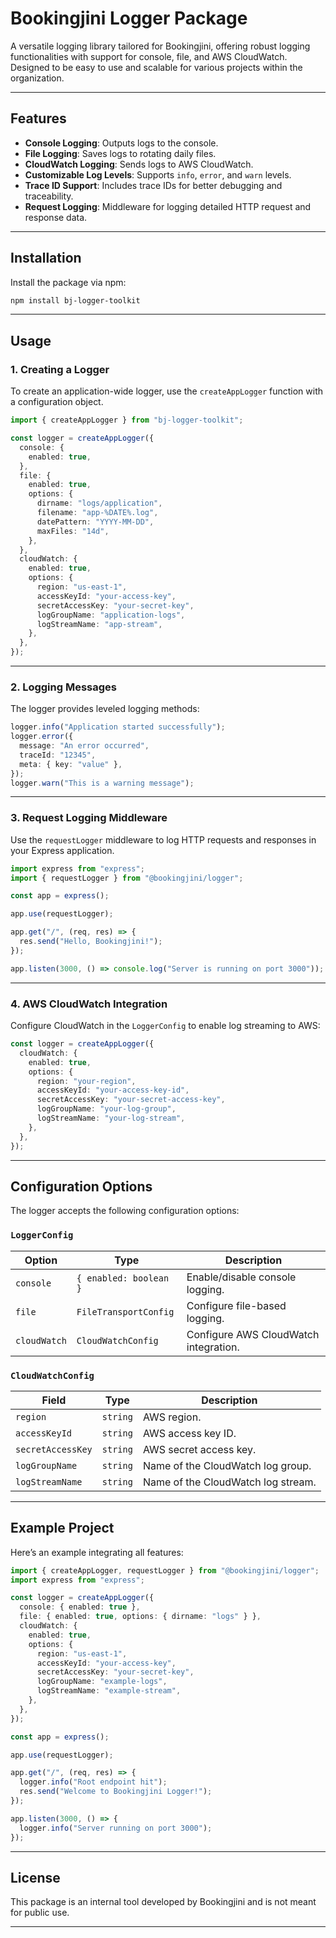 # Bookingjini Logger Package

A versatile logging library tailored for Bookingjini, offering robust logging functionalities with support for console, file, and AWS CloudWatch. Designed to be easy to use and scalable for various projects within the organization.

---

## Features

- **Console Logging**: Outputs logs to the console.
- **File Logging**: Saves logs to rotating daily files.
- **CloudWatch Logging**: Sends logs to AWS CloudWatch.
- **Customizable Log Levels**: Supports `info`, `error`, and `warn` levels.
- **Trace ID Support**: Includes trace IDs for better debugging and traceability.
- **Request Logging**: Middleware for logging detailed HTTP request and response data.

---

## Installation

Install the package via npm:

```bash
npm install bj-logger-toolkit
```

---

## Usage

### 1. Creating a Logger

To create an application-wide logger, use the `createAppLogger` function with a configuration object.

```typescript
import { createAppLogger } from "bj-logger-toolkit";

const logger = createAppLogger({
  console: {
    enabled: true,
  },
  file: {
    enabled: true,
    options: {
      dirname: "logs/application",
      filename: "app-%DATE%.log",
      datePattern: "YYYY-MM-DD",
      maxFiles: "14d",
    },
  },
  cloudWatch: {
    enabled: true,
    options: {
      region: "us-east-1",
      accessKeyId: "your-access-key",
      secretAccessKey: "your-secret-key",
      logGroupName: "application-logs",
      logStreamName: "app-stream",
    },
  },
});
```

---

### 2. Logging Messages

The logger provides leveled logging methods:

```typescript
logger.info("Application started successfully");
logger.error({
  message: "An error occurred",
  traceId: "12345",
  meta: { key: "value" },
});
logger.warn("This is a warning message");
```

---

### 3. Request Logging Middleware

Use the `requestLogger` middleware to log HTTP requests and responses in your Express application.

```typescript
import express from "express";
import { requestLogger } from "@bookingjini/logger";

const app = express();

app.use(requestLogger);

app.get("/", (req, res) => {
  res.send("Hello, Bookingjini!");
});

app.listen(3000, () => console.log("Server is running on port 3000"));
```

---

### 4. AWS CloudWatch Integration

Configure CloudWatch in the `LoggerConfig` to enable log streaming to AWS:

```typescript
const logger = createAppLogger({
  cloudWatch: {
    enabled: true,
    options: {
      region: "your-region",
      accessKeyId: "your-access-key-id",
      secretAccessKey: "your-secret-access-key",
      logGroupName: "your-log-group",
      logStreamName: "your-log-stream",
    },
  },
});
```

---

## Configuration Options

The logger accepts the following configuration options:

### `LoggerConfig`

| Option       | Type                   | Description                           |
| ------------ | ---------------------- | ------------------------------------- |
| `console`    | `{ enabled: boolean }` | Enable/disable console logging.       |
| `file`       | `FileTransportConfig`  | Configure file-based logging.         |
| `cloudWatch` | `CloudWatchConfig`     | Configure AWS CloudWatch integration. |

### `CloudWatchConfig`

| Field             | Type     | Description                        |
| ----------------- | -------- | ---------------------------------- |
| `region`          | `string` | AWS region.                        |
| `accessKeyId`     | `string` | AWS access key ID.                 |
| `secretAccessKey` | `string` | AWS secret access key.             |
| `logGroupName`    | `string` | Name of the CloudWatch log group.  |
| `logStreamName`   | `string` | Name of the CloudWatch log stream. |

---

## Example Project

Here’s an example integrating all features:

```typescript
import { createAppLogger, requestLogger } from "@bookingjini/logger";
import express from "express";

const logger = createAppLogger({
  console: { enabled: true },
  file: { enabled: true, options: { dirname: "logs" } },
  cloudWatch: {
    enabled: true,
    options: {
      region: "us-east-1",
      accessKeyId: "your-access-key",
      secretAccessKey: "your-secret-key",
      logGroupName: "example-logs",
      logStreamName: "example-stream",
    },
  },
});

const app = express();

app.use(requestLogger);

app.get("/", (req, res) => {
  logger.info("Root endpoint hit");
  res.send("Welcome to Bookingjini Logger!");
});

app.listen(3000, () => {
  logger.info("Server running on port 3000");
});
```

---

## License

This package is an internal tool developed by Bookingjini and is not meant for public use.

---
